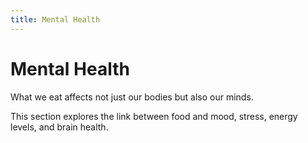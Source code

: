 ```yaml
---
title: Mental Health
---
```

# Mental Health

What we eat affects not just our bodies but also our minds.

This section explores the link between food and mood, stress, energy levels, and brain health.